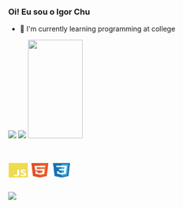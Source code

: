 ### Oi! Eu sou o Igor Chu
- 🌱 I'm currently learning programming at college

<div>
<img height="180em" src="https://github-readme-stats.vercel.app/api?username=IgorChuu&theme=highcontrast&show_icons=true&hide_border=true&count_private=false"/>
<img height="180em" src="https://github-readme-stats.vercel.app/api/top-langs/?username=IgorChuu&theme=highcontrast&show_icons=true&hide_border=true&layout=compact"/>
<img width="47%" height="200px" src="https://github-readme-streak-stats.herokuapp.com/?user=IgorChuu&theme=highcontrast&hide_border=true" />
</div>

 ##

<div style="display: inline_block"><br>
  <img align="center" alt="Igor-Js" height="30" width="40" src="https://raw.githubusercontent.com/devicons/devicon/master/icons/javascript/javascript-plain.svg">
  <img align="center" alt="Igor-HTML" height="30" width="40" src="https://raw.githubusercontent.com/devicons/devicon/master/icons/html5/html5-original.svg">
  <img align="center" alt="Igor-CSS" height="30" width="40" src="https://raw.githubusercontent.com/devicons/devicon/master/icons/css3/css3-original.svg">
</div>

 ##

<div> 
  <a href="https://www.instagram.com/chu.szkk/" target="_blank"><img src="https://img.shields.io/badge/-Instagram-%23E4405F?style=for-the-badge&logo=instagram&logoColor=white" target="_blank"></a>
</div>